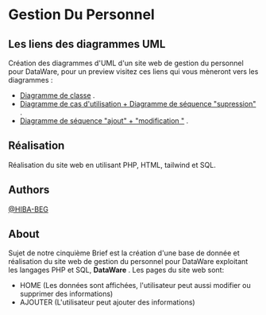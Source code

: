 # Gestion Du Personnel

## Les liens des diagrammes UML 
Création des diagrammes d'UML d'un site web de gestion du personnel pour DataWare, pour un preview visitez ces liens qui vous mèneront vers les diagrammes :
- [Diagramme de classe](https://lucid.app/lucidchart/b03b8c4a-f7f4-48d7-9541-c66d6c07b153/edit?viewport_loc=-911%2C-186%2C4381%2C1936%2CHWEp-vi-RSFO&invitationId=inv_e6ed9273-6ba1-4455-bbd9-211f729cf3c6) .
- [Diagramme de cas d'utilisation + Diagramme de séquence "supression"](https://lucid.app/lucidchart/0cd4edd6-0b38-45f0-a8cd-d5861be98384/edit?view_items=.Q4MOHSBDm2E&invitationId=inv_55586c00-c8a1-4a3f-b5f1-610c5fc3d5a8) .
- [Diagramme de séquence "ajout" + "modification "](https://lucid.app/lucidchart/4b5c8a90-885c-4a0b-bc9d-7844d712fdda/edit?viewport_loc=183%2C217%2C3121%2C1378%2CeeCe8u-ZIJ.P&invitationId=inv_11f687f4-3863-4c93-aabb-04f6930e14d8) .


## Réalisation
Réalisation du site web en utilisant PHP, HTML, tailwind et SQL.


## Authors
[@HIBA-BEG](https://github.com/HIBA-BEG)


## About
Sujet de notre cinquième Brief est la création d'une base de donnée et réalisation du site web de gestion du personnel pour DataWare exploitant les langages PHP et SQL, **DataWare** .
Les pages du site web sont: 
- HOME (Les données sont affichées, l'utilisateur peut aussi modifier ou supprimer des informations)
- AJOUTER (L'utilisateur peut ajouter des informations)
